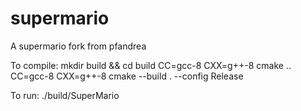 # supermario
A supermario fork from pfandrea

To compile:
mkdir build && cd build
CC=gcc-8 CXX=g++-8 cmake ..
CC=gcc-8 CXX=g++-8 cmake --build . --config Release

To run:
./build/SuperMario



